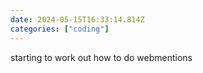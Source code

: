 ```yaml
---
date: 2024-05-15T16:33:14.814Z
categories: ["coding"]
---
```

starting to work out how to do webmentions